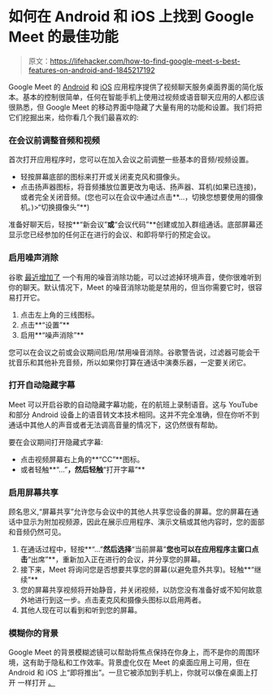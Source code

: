# 如何在 Android 和 iOS 上找到 Google Meet 的最佳功能

> 原文：<https://lifehacker.com/how-to-find-google-meet-s-best-features-on-android-and-1845217192>

Google Meet 的 [Android](https://play.google.com/store/apps/details?id=com.google.android.apps.meetings&hl=en_US) 和 [iOS](https://apps.apple.com/us/app/google-meet/id1013231476) 应用程序提供了视频聊天服务桌面界面的简化版本。基本的控制很简单，任何在智能手机上使用过视频或语音聊天应用的人都应该很熟悉，但 Google Meet 的移动界面中隐藏了大量有用的功能和设置。我们将把它们挖掘出来，给你看几个我们最喜欢的:



### 在会议前调整音频和视频

首次打开应用程序时，您可以在加入会议之前调整一些基本的音频/视频设置。

*   轻按屏幕底部的图标来打开或关闭麦克风和摄像头。
*   点击扬声器图标，将音频播放位置更改为电话、扬声器、耳机(如果已连接)，或者完全关闭音频。(您也可以在会议中通过点击**...，切换您想要使用的摄像机。)>“切换摄像头”**)

准备好聊天后，轻按**“新会议”**或**“会议代码”**创建或加入群组通话。底部屏幕还显示您已经参加的任何正在进行的会议、和即将举行的预定会议。

### 启用噪声消除

谷歌 [最近增加了](https://9to5google.com/2020/09/28/google-meet-noise-cancellation) 一个有用的噪音消除功能，可以过滤掉环境声音，使你很难听到你的聊天。默认情况下，Meet 的噪音消除功能是禁用的，但当你需要它时，很容易打开它。

1.  点击左上角的三线图标。
2.  点击**“设置”**
3.  启用**“噪声消除”**

您可以在会议之前或会议期间启用/禁用噪音消除。谷歌警告说，过滤器可能会干扰音乐和其他补充音频，所以如果你打算在通话中演奏乐器，一定要关闭它。

### 打开自动隐藏字幕

Meet 可以开启谷歌的自动隐藏字幕功能，在的航班上录制语音。这与 YouTube 和部分 Android 设备上的语音转文本技术相同。这并不完全准确，但在你听不到通话中其他人的声音或者无法调高音量的情况下，这仍然很有帮助。

要在会议期间打开隐藏式字幕:

*   点击视频屏幕右上角的**“CC”**图标。
*   或者轻触**“…”**，然后轻触**“打开字幕”**

### 启用屏幕共享

顾名思义,“屏幕共享”允许您与会议中的其他人共享您设备的屏幕。您的屏幕在通话中显示为附加视频源，因此在展示应用程序、演示文稿或其他内容时，您的面部和音频仍然可见。

1.  在通话过程中，轻按**“...”**然后选择**“当前屏幕”**您也可以在应用程序主窗口点击**“出席”**，重新加入正在进行的会议，并分享您的屏幕。
2.  接下来，Meet 将询问您是否想要共享您的屏幕(以避免意外共享)。轻触**“继续”**
3.  您的屏幕共享视频将开始静音，并关闭视频，以防您没有准备好或不知何故意外地进行到这一步。点击麦克风和摄像头图标以启用两者。
4.  其他人现在可以看到和听到您的屏幕。

### 模糊你的背景

Google Meet 的背景模糊滤镜可以帮助将焦点保持在你身上，而不是你的周围环境，这有助于隐私和工作效率。背景虚化仅在 Meet 的桌面应用上可用，但在 Android 和 iOS 上“即将推出”。一旦它被添加到手机上，你就可以像在桌面上打开 一样打开 [。](https://lifehacker.com/how-to-blur-your-background-in-google-meet-1845081778)